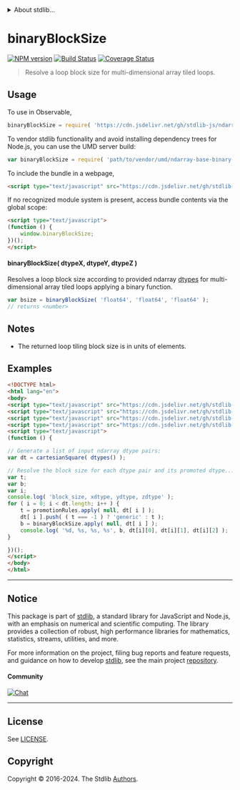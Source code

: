 <!--

@license Apache-2.0

Copyright (c) 2023 The Stdlib Authors.

Licensed under the Apache License, Version 2.0 (the "License");
you may not use this file except in compliance with the License.
You may obtain a copy of the License at

   http://www.apache.org/licenses/LICENSE-2.0

Unless required by applicable law or agreed to in writing, software
distributed under the License is distributed on an "AS IS" BASIS,
WITHOUT WARRANTIES OR CONDITIONS OF ANY KIND, either express or implied.
See the License for the specific language governing permissions and
limitations under the License.

-->


<details>
  <summary>
    About stdlib...
  </summary>
  <p>We believe in a future in which the web is a preferred environment for numerical computation. To help realize this future, we've built stdlib. stdlib is a standard library, with an emphasis on numerical and scientific computation, written in JavaScript (and C) for execution in browsers and in Node.js.</p>
  <p>The library is fully decomposable, being architected in such a way that you can swap out and mix and match APIs and functionality to cater to your exact preferences and use cases.</p>
  <p>When you use stdlib, you can be absolutely certain that you are using the most thorough, rigorous, well-written, studied, documented, tested, measured, and high-quality code out there.</p>
  <p>To join us in bringing numerical computing to the web, get started by checking us out on <a href="https://github.com/stdlib-js/stdlib">GitHub</a>, and please consider <a href="https://opencollective.com/stdlib">financially supporting stdlib</a>. We greatly appreciate your continued support!</p>
</details>

# binaryBlockSize

[![NPM version][npm-image]][npm-url] [![Build Status][test-image]][test-url] [![Coverage Status][coverage-image]][coverage-url] <!-- [![dependencies][dependencies-image]][dependencies-url] -->

> Resolve a loop block size for multi-dimensional array tiled loops.

<!-- Section to include introductory text. Make sure to keep an empty line after the intro `section` element and another before the `/section` close. -->

<section class="intro">

</section>

<!-- /.intro -->

<!-- Package usage documentation. -->



<section class="usage">

## Usage

To use in Observable,

```javascript
binaryBlockSize = require( 'https://cdn.jsdelivr.net/gh/stdlib-js/ndarray-base-binary-tiling-block-size@v0.2.1-umd/browser.js' )
```

To vendor stdlib functionality and avoid installing dependency trees for Node.js, you can use the UMD server build:

```javascript
var binaryBlockSize = require( 'path/to/vendor/umd/ndarray-base-binary-tiling-block-size/index.js' )
```

To include the bundle in a webpage,

```html
<script type="text/javascript" src="https://cdn.jsdelivr.net/gh/stdlib-js/ndarray-base-binary-tiling-block-size@v0.2.1-umd/browser.js"></script>
```

If no recognized module system is present, access bundle contents via the global scope:

```html
<script type="text/javascript">
(function () {
    window.binaryBlockSize;
})();
</script>
```

#### binaryBlockSize( dtypeX, dtypeY, dtypeZ )

Resolves a loop block size according to provided ndarray [dtypes][@stdlib/ndarray/dtypes] for multi-dimensional array tiled loops applying a binary function.

```javascript
var bsize = binaryBlockSize( 'float64', 'float64', 'float64' );
// returns <number>
```

</section>

<!-- /.usage -->

<!-- Package usage notes. Make sure to keep an empty line after the `section` element and another before the `/section` close. -->

<section class="notes">

## Notes

-   The returned loop tiling block size is in units of elements.

</section>

<!-- /.notes -->

<!-- Package usage examples. -->

<section class="examples">

## Examples

<!-- eslint no-undef: "error" -->

```html
<!DOCTYPE html>
<html lang="en">
<body>
<script type="text/javascript" src="https://cdn.jsdelivr.net/gh/stdlib-js/ndarray-dtypes@umd/browser.js"></script>
<script type="text/javascript" src="https://cdn.jsdelivr.net/gh/stdlib-js/array-base-cartesian-square@umd/browser.js"></script>
<script type="text/javascript" src="https://cdn.jsdelivr.net/gh/stdlib-js/ndarray-promotion-rules@umd/browser.js"></script>
<script type="text/javascript" src="https://cdn.jsdelivr.net/gh/stdlib-js/ndarray-base-binary-tiling-block-size@v0.2.1-umd/browser.js"></script>
<script type="text/javascript">
(function () {

// Generate a list of input ndarray dtype pairs:
var dt = cartesianSquare( dtypes() );

// Resolve the block size for each dtype pair and its promoted dtype...
var t;
var b;
var i;
console.log( 'block_size, xdtype, ydtype, zdtype' );
for ( i = 0; i < dt.length; i++ ) {
    t = promotionRules.apply( null, dt[ i ] );
    dt[ i ].push( ( t === -1 ) ? 'generic' : t );
    b = binaryBlockSize.apply( null, dt[ i ] );
    console.log( '%d, %s, %s, %s', b, dt[i][0], dt[i][1], dt[i][2] );
}

})();
</script>
</body>
</html>
```

</section>

<!-- /.examples -->

<!-- Section to include cited references. If references are included, add a horizontal rule *before* the section. Make sure to keep an empty line after the `section` element and another before the `/section` close. -->

<section class="references">

</section>

<!-- /.references -->

<!-- Section for related `stdlib` packages. Do not manually edit this section, as it is automatically populated. -->

<section class="related">

</section>

<!-- /.related -->

<!-- Section for all links. Make sure to keep an empty line after the `section` element and another before the `/section` close. -->


<section class="main-repo" >

* * *

## Notice

This package is part of [stdlib][stdlib], a standard library for JavaScript and Node.js, with an emphasis on numerical and scientific computing. The library provides a collection of robust, high performance libraries for mathematics, statistics, streams, utilities, and more.

For more information on the project, filing bug reports and feature requests, and guidance on how to develop [stdlib][stdlib], see the main project [repository][stdlib].

#### Community

[![Chat][chat-image]][chat-url]

---

## License

See [LICENSE][stdlib-license].


## Copyright

Copyright &copy; 2016-2024. The Stdlib [Authors][stdlib-authors].

</section>

<!-- /.stdlib -->

<!-- Section for all links. Make sure to keep an empty line after the `section` element and another before the `/section` close. -->

<section class="links">

[npm-image]: http://img.shields.io/npm/v/@stdlib/ndarray-base-binary-tiling-block-size.svg
[npm-url]: https://npmjs.org/package/@stdlib/ndarray-base-binary-tiling-block-size

[test-image]: https://github.com/stdlib-js/ndarray-base-binary-tiling-block-size/actions/workflows/test.yml/badge.svg?branch=v0.2.1
[test-url]: https://github.com/stdlib-js/ndarray-base-binary-tiling-block-size/actions/workflows/test.yml?query=branch:v0.2.1

[coverage-image]: https://img.shields.io/codecov/c/github/stdlib-js/ndarray-base-binary-tiling-block-size/main.svg
[coverage-url]: https://codecov.io/github/stdlib-js/ndarray-base-binary-tiling-block-size?branch=main

<!--

[dependencies-image]: https://img.shields.io/david/stdlib-js/ndarray-base-binary-tiling-block-size.svg
[dependencies-url]: https://david-dm.org/stdlib-js/ndarray-base-binary-tiling-block-size/main

-->

[chat-image]: https://img.shields.io/gitter/room/stdlib-js/stdlib.svg
[chat-url]: https://app.gitter.im/#/room/#stdlib-js_stdlib:gitter.im

[stdlib]: https://github.com/stdlib-js/stdlib

[stdlib-authors]: https://github.com/stdlib-js/stdlib/graphs/contributors

[umd]: https://github.com/umdjs/umd
[es-module]: https://developer.mozilla.org/en-US/docs/Web/JavaScript/Guide/Modules

[deno-url]: https://github.com/stdlib-js/ndarray-base-binary-tiling-block-size/tree/deno
[deno-readme]: https://github.com/stdlib-js/ndarray-base-binary-tiling-block-size/blob/deno/README.md
[umd-url]: https://github.com/stdlib-js/ndarray-base-binary-tiling-block-size/tree/umd
[umd-readme]: https://github.com/stdlib-js/ndarray-base-binary-tiling-block-size/blob/umd/README.md
[esm-url]: https://github.com/stdlib-js/ndarray-base-binary-tiling-block-size/tree/esm
[esm-readme]: https://github.com/stdlib-js/ndarray-base-binary-tiling-block-size/blob/esm/README.md
[branches-url]: https://github.com/stdlib-js/ndarray-base-binary-tiling-block-size/blob/main/branches.md

[stdlib-license]: https://raw.githubusercontent.com/stdlib-js/ndarray-base-binary-tiling-block-size/main/LICENSE

[@stdlib/ndarray/dtypes]: https://github.com/stdlib-js/ndarray-dtypes/tree/umd

</section>

<!-- /.links -->
